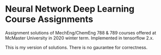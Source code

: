 # Neural Network Deep Learning Course Assignments
Assignment solutions of MechEng/ChemEng 788 &amp; 789 courses offered at McMaster University in 2020 winter term. Implemented in tensorflow 2.x.

This is my version of solutions. There is no gaurantee for correctness. 
